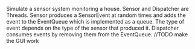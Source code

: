 Simulate a sensor system monitoring a house. Sensor and Dispatcher are Threads. 
Sensor produces a SensorEvent at random times and adds the event to the EventQueue 
which is implemented as a queue. The type of event depends on the type of the sensor that produced it. 
Dispatcher consumes events by removing them from the EventQueue.
//TODO make the GUI work

